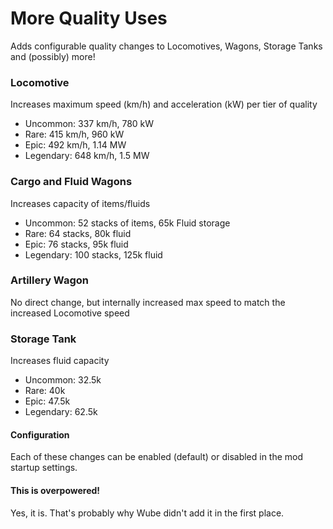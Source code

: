 # More Quality Uses

Adds configurable quality changes to Locomotives, Wagons, Storage Tanks and (possibly) more!

### Locomotive

Increases maximum speed (km/h) and acceleration (kW) per tier of quality
- Uncommon: 337 km/h, 780 kW
- Rare: 415 km/h, 960 kW
- Epic: 492 km/h, 1.14 MW
- Legendary: 648 km/h, 1.5 MW

### Cargo and Fluid Wagons

Increases capacity of items/fluids
- Uncommon: 52 stacks of items, 65k Fluid storage
- Rare: 64 stacks, 80k fluid
- Epic: 76 stacks, 95k fluid
- Legendary: 100 stacks, 125k fluid

### Artillery Wagon

No direct change, but internally increased max speed to match the increased Locomotive speed

### Storage Tank

Increases fluid capacity
- Uncommon: 32.5k
- Rare: 40k
- Epic: 47.5k
- Legendary: 62.5k

#### Configuration

Each of these changes can be enabled (default) or disabled in the mod startup settings.

#### This is overpowered!

Yes, it is. That's probably why Wube didn't add it in the first place.